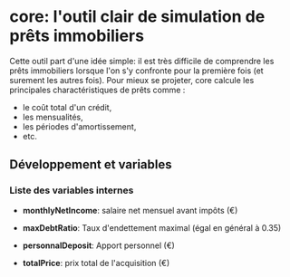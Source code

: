 # core: l'outil clair de simulation de prêts immobiliers

Cette outil part d'une idée simple: il est très difficile de comprendre les prêts immobiliers lorsque l'on s'y confronte pour la première fois (et surement les autres fois). Pour mieux se projeter, core calcule les principales charactéristiques de prêts comme :
- le coût total d'un crédit,
- les mensualités,
- les périodes d'amortissement,
- etc.

## Développement et variables

### Liste des variables internes

- **monthlyNetIncome**: salaire net mensuel avant impôts (€)
- **maxDebtRatio**: Taux d'endettement maximal (égal en général à 0.35)
- **personnalDeposit**: Apport personnel (€)

- **totalPrice**: prix total de l'acquisition (€)


